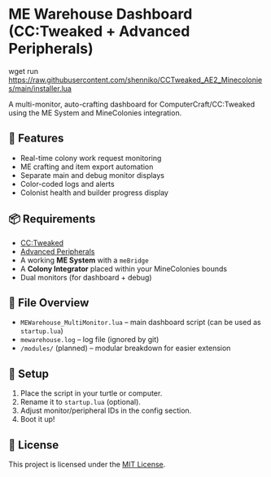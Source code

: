# ME Warehouse Dashboard (CC:Tweaked + Advanced Peripherals)

wget run https://raw.githubusercontent.com/shenniko/CCTweaked_AE2_Minecolonies/main/installer.lua

A multi-monitor, auto-crafting dashboard for ComputerCraft/CC:Tweaked using the ME System and MineColonies integration.

## 🔧 Features

- Real-time colony work request monitoring
- ME crafting and item export automation
- Separate main and debug monitor displays
- Color-coded logs and alerts
- Colonist health and builder progress display

## 📦 Requirements

- [CC:Tweaked](https://tweaked.cc/)
- [Advanced Peripherals](https://www.curseforge.com/minecraft/mc-mods/advanced-peripherals)
- A working **ME System** with a `meBridge`
- A **Colony Integrator** placed within your MineColonies bounds
- Dual monitors (for dashboard + debug)

## 📁 File Overview

- `MEWarehouse_MultiMonitor.lua` – main dashboard script (can be used as `startup.lua`)
- `mewarehouse.log` – log file (ignored by git)
- `/modules/` (planned) – modular breakdown for easier extension

## 🧰 Setup

1. Place the script in your turtle or computer.
2. Rename it to `startup.lua` (optional).
3. Adjust monitor/peripheral IDs in the config section.
4. Boot it up!

## 📝 License

This project is licensed under the [MIT License](LICENSE).
